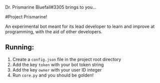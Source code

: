 Dr. Prismarine Bluefall#3305 brings to you...

#Project Prismarine!

An experimental bot meant for its lead developer to learn and improve at programming, with the aid of other developers.

## Running:
1. Create a `config.json` file in the project root directory
2. Add the key `token` with your bot token string
3. Add the key `owner` with your user ID integer
4. Run `core.py` and you should be golden!
